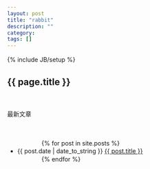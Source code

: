 ```yaml
---
layout: post
title: "rabbit"
description: ""
category: 
tags: []
---
```

{% include JB/setup %}
　　<h2>{{ page.title }}</h2>
　　<p>最新文章</p>
　　<ul>
　　　　{% for post in site.posts %}
　　　　　　<li>{{ post.date | date_to_string }} <a href="{{ site.baseurl }}/rabbit/{{ post.url }}">{{ post.title }}</a></li>
　　　　{% endfor %}
　　</ul>
